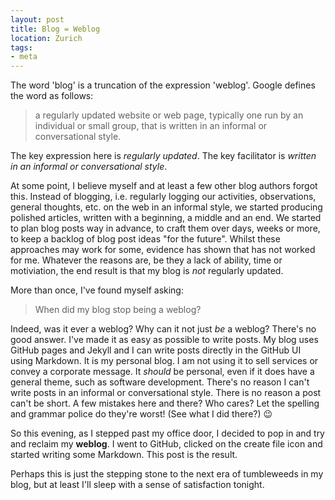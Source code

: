 ```yaml
---
layout: post
title: Blog = Weblog
location: Zurich
tags:
- meta
---
```

The word 'blog' is a truncation of the expression 'weblog'. Google defines the word as follows:

> a regularly updated website or web page, typically one run by an individual or small group, that is written in an informal or conversational style.

The key expression here is *regularly updated*. The key facilitator is *written in an informal or conversational style*.

At some point, I believe myself and at least a few other blog authors forgot this. Instead of blogging, i.e. regularly logging our activities, observations, general thoughts, etc. on the web in an informal style, we started producing polished articles, written with a beginning, a middle and an end. We started to plan blog posts way in advance, to craft them over days, weeks or more, to keep a backlog of blog post ideas "for the future". Whilst these approaches may work for some, evidence has shown that has not worked for me. Whatever the reasons are, be they a lack of ability, time or motiviation, the end result is that my blog is *not* regularly updated.

More than once, I've found myself asking:

> When did my blog stop being a weblog?

<!--excerpt-->

Indeed, was it ever a weblog? Why can it not just *be* a weblog? There's no good answer. I've made it as easy as possible to write posts. My blog uses GitHub pages and Jekyll and I can write posts directly in the GitHub UI using Markdown. It is my personal blog. I am not using it to sell services or convey a corporate message. It *should* be personal, even if it does have a general theme, such as software development. There's no reason I can't write posts in an informal or conversational style. There is no reason a post can't be short. A few mistakes here and there? Who cares? Let the spelling and grammar police do they're worst! (See what I did there?) :wink:

So this evening, as I stepped past my office door, I decided to pop in and try and reclaim my **weblog**. I went to GitHub, clicked on the create file icon and started writing some Markdown. This post is the result.

Perhaps this is just the stepping stone to the next era of tumbleweeds in my blog, but at least I'll sleep with a sense of satisfaction tonight.
